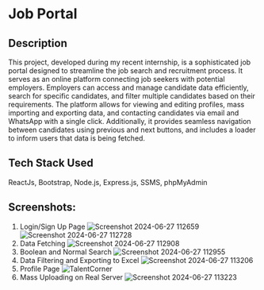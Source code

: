 
# Job Portal

## Description

This project, developed during my recent internship, is a sophisticated job portal designed to streamline the job search and recruitment process. It serves as an online platform connecting job seekers with potential employers. Employers can access and manage candidate data efficiently, search for specific candidates, and filter multiple candidates based on their requirements. The platform allows for viewing and editing profiles, mass importing and exporting data, and contacting candidates via email and WhatsApp with a single click. Additionally, it provides seamless navigation between candidates using previous and next buttons, and includes a loader to inform users that data is being fetched.

## Tech Stack Used

ReactJs,
Bootstrap,
Node.js,
Express.js,
SSMS,
phpMyAdmin

## Screenshots:

1. Login/Sign Up Page
  ![Screenshot 2024-06-27 112659](https://github.com/Ruchita-20/Job-Portal/assets/78196689/bc1eb284-6f06-4495-a6b3-92f964a3856b)
  ![Screenshot 2024-06-27 112728](https://github.com/Ruchita-20/Job-Portal/assets/78196689/9d88b92e-a0fe-4604-9838-d88677459a2e)
3. Data Fetching
  ![Screenshot 2024-06-27 112908](https://github.com/Ruchita-20/Job-Portal/assets/78196689/a7a8c6fe-dae1-44c2-aded-1a3a99e501bc)
4. Boolean and Normal Search
   ![Screenshot 2024-06-27 112955](https://github.com/Ruchita-20/Job-Portal/assets/78196689/9d130c6e-8626-4d0a-87c9-b540576faf9d)
5. Data Filtering and Exporting to Excel
   ![Screenshot 2024-06-27 113206](https://github.com/Ruchita-20/Job-Portal/assets/78196689/25fbc564-6a5c-45cb-a15b-4f69569fd1ba)
7. Profile Page
   ![TalentCorner](https://github.com/Ruchita-20/Job-Portal/assets/78196689/c1724edc-393f-4a1c-9f8a-151004fe5f25)
8. Mass Uploading on Real Server
   ![Screenshot 2024-06-27 113223](https://github.com/Ruchita-20/Job-Portal/assets/78196689/e26347ce-ecd1-440e-ac3f-1f5788ed0019)


